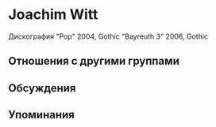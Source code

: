 # Joachim Witt

Дискография
"Pop" 2004, Gothic
"Bayreuth 3" 2006, Gothic

## Отношения с другими группами


## Обсуждения


## Упоминания

